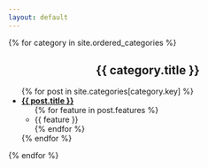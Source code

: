 ```yaml
---
layout: default
---
```


<link rel="stylesheet" href="/assets/css/style.css">

<div class="posts">
{% for category in site.ordered_categories %}
    <h2 style="text-align: center;">{{ category.title }}</h2>
    <ul>
    {% for post in site.categories[category.key] %}
        <li>
            <b><a href="{{ site.baseurl }}{{ post.url }}">{{ post.title }}</a></b>
            <ul>
            {% for feature in post.features %}
                <li>{{ feature }}</li>
            {% endfor %}
            </ul>
        </li>
    {% endfor %}
    </ul>
{% endfor %}
</div>
